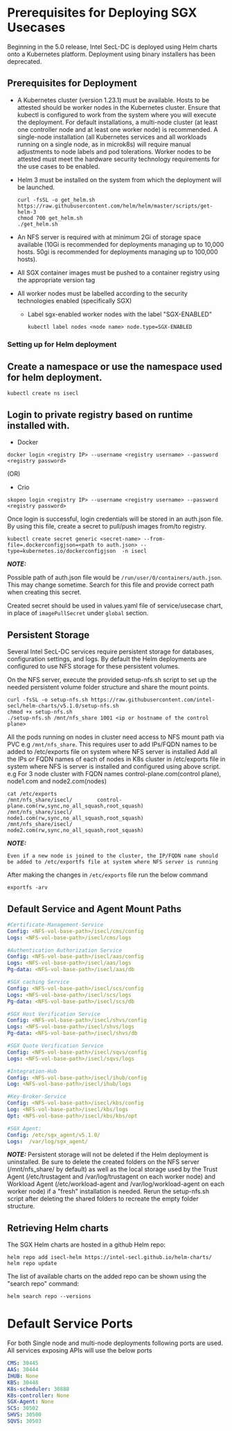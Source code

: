 # Prerequisites for Deploying SGX Usecases

Beginning in the 5.0 release, Intel SecL-DC is deployed using Helm charts onto a Kubernetes platform.  Deployment using binary installers has been deprecated.

## Prerequisites for Deployment

- A Kubernetes cluster (version 1.23.1) must be available.  Hosts to be attested should be worker nodes in the Kubernetes cluster.  Ensure that kubectl is configured to work from the system where you will execute the deployment.  For default installations, a multi-node cluster (at least one controller node and at least one worker node) is recommended.  A single-node installation (all Kubernetes services and all workloads running on a single node, as in microk8s) will require manual adjustments to node labels and pod tolerations.  Worker nodes to be attested must meet the hardware security technology requirements for the use cases to be enabled.

- Helm 3 must be installed on the system from which the deployment will be launched. 
  
  ```
  curl -fsSL -o get_helm.sh https://raw.githubusercontent.com/helm/helm/master/scripts/get-helm-3
  chmod 700 get_helm.sh
  ./get_helm.sh 
  ```

- An NFS server is required with at minimum 2Gi of storage space available (10Gi is recommended for deployments managing up to 10,000 hosts.  50gi is recommended for deployments managing up to 100,000 hosts).

- All SGX container images must be pushed to a container registry using the appropriate version tag

- All worker nodes must be labelled according to the security technologies enabled (specifically SGX)

  - Label sgx-enabled worker nodes with the label "SGX-ENABLED"
    ```
    kubectl label nodes <node name> node.type=SGX-ENABLED
    ```

### Setting up for Helm deployment

## Create a namespace or use the namespace used for helm deployment. 

  ```
  kubectl create ns isecl
  ```

## Login to private registry based on runtime installed with.

 * Docker
  ```
  docker login <registry IP> --username <registry username> --password <registry password>
  ```

  (OR)
  
  * Crio
  ```
  skopeo login <registry IP> --username <registry username> --password <registry password>
  ```

  Once login is successful, login credentials will be stored in an auth.json file. By using this file, create a secret to pull/push images from/to registry.

  ```
  kubectl create secret generic <secret-name> --from-file=.dockerconfigjson=<path to auth.json> --type=kubernetes.io/dockerconfigjson  -n isecl
  ```

**_NOTE:_** 

  Possible path of auth.json file would be `/run/user/0/containers/auth.json`. This may change sometime. Search for this file and provide correct path when creating this secret.

  Created secret should be used in values.yaml file of service/usecase chart, in place of `imagePullSecret` under `global` section.


## Persistent Storage

Several Intel SecL-DC services require persistent storage for databases, configuration settings, and logs.  By default the Helm deployments are configured to use NFS storage for these persistent volumes.

On the NFS server, execute the provided setup-nfs.sh script to set up the needed persistent volume folder structure and share the mount points.

  ```
  curl -fsSL -o setup-nfs.sh https://raw.githubusercontent.com/intel-secl/helm-charts/v5.1.0/setup-nfs.sh
  chmod +x setup-nfs.sh
  ./setup-nfs.sh /mnt/nfs_share 1001 <ip or hostname of the control plane>
  ```

All the pods running on nodes in cluster need access to NFS mount path via PVC e.g `/mnt/nfs_share`. 
This requires user to add IPs/FQDN names to be added to /etc/exports file on system where NFS server is installed
Add all the IPs or FQDN names of each of nodes in K8s cluster in /etc/exports file in system where NFS is server is installed and configured using above script.
e.g For 3 node cluster with FQDN names control-plane.com(control plane), node1.com and node2.com(nodes)
  ```
  cat /etc/exports
  /mnt/nfs_share/isecl/        control-plane.com(rw,sync,no_all_squash,root_squash)
  /mnt/nfs_share/isecl/        node1.com(rw,sync,no_all_squash,root_squash)
  /mnt/nfs_share/isecl/        node2.com(rw,sync,no_all_squash,root_squash)
  ```

**_NOTE:_** 

    Even if a new node is joined to the cluster, the IP/FQDN name should be added to /etc/exportfs file at system where NFS server is running

After making the changes in `/etc/exports` file run the below command
  ```
  exportfs -arv
  ``` 

## Default Service and Agent Mount Paths

```yaml
#Certificate-Management-Service
Config: <NFS-vol-base-path>/isecl/cms/config
Logs: <NFS-vol-base-path>/isecl/cms/logs

#Authentication Authorization Service
Config: <NFS-vol-base-path>/isecl/aas/config
Logs: <NFS-vol-base-path>/isecl/aas/logs
Pg-data: <NFS-vol-base-path>/isecl/aas/db

#SGX caching Service
Config: <NFS-vol-base-path>/isecl/scs/config
Logs: <NFS-vol-base-path>/isecl/scs/logs
Pg-data: <NFS-vol-base-path>/isecl/scs/db

#SGX Host Verification Service
Config: <NFS-vol-base-path>/isecl/shvs/config
Logs: <NFS-vol-base-path>/isecl/shvs/logs
Pg-data: <NFS-vol-base-path>/isecl/shvs/db

#SGX Quote Verification Service
Config: <NFS-vol-base-path>/isecl/sqvs/config
Logs: <NFS-vol-base-path>/isecl/sqvs/logs

#Integration-Hub
Config: <NFS-vol-base-path>/isecl/ihub/config
Log: <NFS-vol-base-path>/isecl/ihub/logs

#Key-Broker-Service
Config: <NFS-vol-base-path>/isecl/kbs/config
Log: <NFS-vol-base-path>/isecl/kbs/logs
Opt: <NFS-vol-base-path>/isecl/kbs/kbs/opt

#SGX Agent:
Config: /etc/sgx_agent/v5.1.0/
Logs:  /var/log/sgx_agent/
```

**_NOTE:_** 
    Persistent storage will not be deleted if the Helm deployment is uninstalled.  Be sure to delete the created folders on the NFS server (/mnt/nfs_share/ by default) as well as the local storage used by the Trust Agent (/etc/trustagent and /var/log/trustagent on each worker node) and Workload Agent (/etc/workload-agent and /var/log/workload-agent on each worker node) if a "fresh" installation is needed.  Rerun the setup-nfs.sh script after deleting the shared folders to recreate the empty folder structure.

## Retrieving Helm charts

The SGX Helm charts are hosted in a github Helm repo:

  ```
  helm repo add isecl-helm https://intel-secl.github.io/helm-charts/
  helm repo update
  ```

The list of available charts on the added repo can be shown using the "search repo" command:

  ``` 
  helm search repo --versions
  ```

# Default Service Ports

For both Single node and multi-node deployments following ports are used. All services exposing APIs will use the below ports

```yaml
CMS: 30445
AAS: 30444
IHUB: None
KBS: 30448
K8s-scheduler: 30888
K8s-controller: None
SGX-Agent: None
SCS: 30502
SHVS: 30500
SQVS: 30503
```
